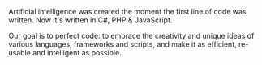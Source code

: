 Artificial intelligence was created the moment the first line of code was written. Now it's written in C#, PHP & JavaScript.

Our goal is to perfect code: to embrace the creativity and unique ideas of various languages, frameworks and scripts, and make it as efficient, re-usable and intelligent as possible.